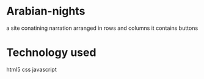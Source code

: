 # Arabian-nights
a site conatining narration arranged in rows and columns
it contains buttons
# Technology used
html5
css
javascript

